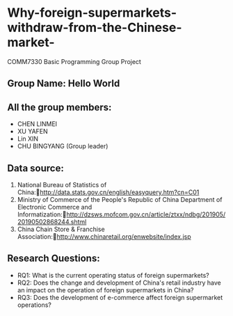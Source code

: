 # Why-foreign-supermarkets-withdraw-from-the-Chinese-market-
COMM7330 Basic Programming Group Project
## Group Name: Hello World
## All the group members:
- CHEN LINMEI
- XU YAFEN
- Lin XIN
- CHU BINGYANG (Group leader)
## Data source:
1. National Bureau of Statistics of China:http://data.stats.gov.cn/english/easyquery.htm?cn=C01
2. Ministry of Commerce of the People's Republic of China Department of Electronic Commerce and Informatization:http://dzsws.mofcom.gov.cn/article/ztxx/ndbg/201905/20190502868244.shtml
3. China Chain Store & Franchise Association:http://www.chinaretail.org/enwebsite/index.jsp
## Research Questions: 
- RQ1: What is the current operating status of foreign supermarkets?
- RQ2: Does the change and development of China's retail industry have an impact on the operation of foreign supermarkets in China?
- RQ3: Does the development of e-commerce affect foreign supermarket operations?

